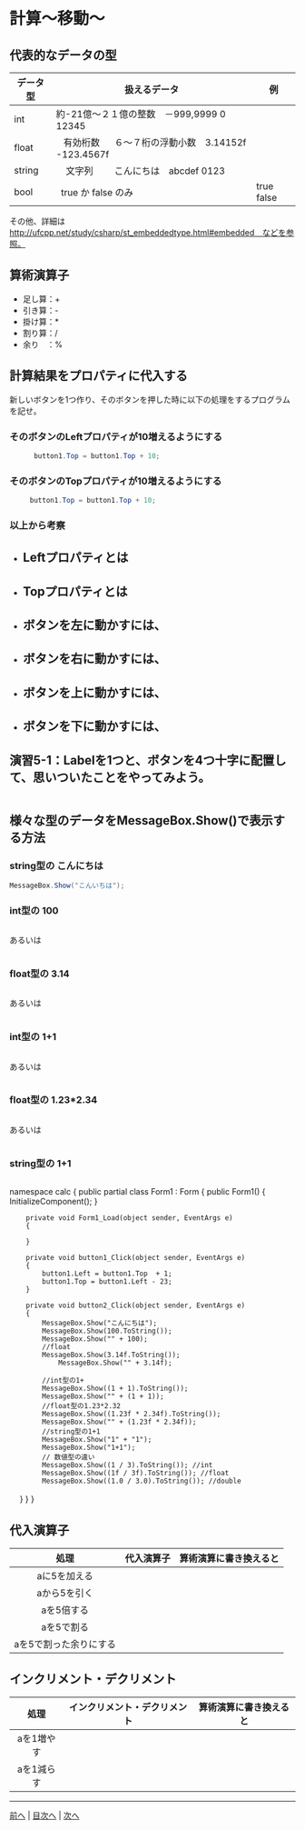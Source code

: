 # 計算～移動～

## 代表的なデータの型
|データ型|扱えるデータ|例|
|-------|-----------|--|
|int    | 約-21億～２１億の整数　－999,9999 0 12345          |  |
|float  |    有効桁数      ６～７桁の浮動小数　3.14152f -123.4567f |  |
|string |     文字列     　こんにちは　abcdef  0123 |  |
|bool   |    true か false のみ|true  false|

その他、詳細は http://ufcpp.net/study/csharp/st_embeddedtype.html#embedded　などを参照。

## 算術演算子
- 足し算：+
- 引き算：-
- 掛け算：*
- 割り算：/
- 余り　：%

## 計算結果をプロパティに代入する
新しいボタンを1つ作り、そのボタンを押した時に以下の処理をするプログラムを記せ。

### そのボタンのLeftプロパティが10増えるようにする
```cs
      button1.Top = button1.Top + 10;
```

### そのボタンのTopプロパティが10増えるようにする
```cs
     button1.Top = button1.Top + 10;
```

### 以上から考察
- Leftプロパティとは
  -
- Topプロパティとは
  -
- ボタンを左に動かすには、
  -
- ボタンを右に動かすには、
  -
- ボタンを上に動かすには、
  -
- ボタンを下に動かすには、
  -

## 演習5-1：Labelを1つと、ボタンを4つ十字に配置して、思いついたことをやってみよう。

```cs

```

## 様々な型のデータをMessageBox.Show()で表示する方法
### string型の こんにちは
```cs
MessageBox.Show("こんいちは");
```

### int型の 100
```cs

```

あるいは

```cs
```

### float型の 3.14
```cs

```

あるいは

```cs

```

### int型の 1+1
```cs

```

あるいは

```cs

```

### float型の 1.23*2.34
```cs

```

あるいは

```cs

```

### string型の 1+1
```cs

```
namespace calc
{
    public partial class Form1 : Form
    {
        public Form1()
        {
            InitializeComponent();
        }

        private void Form1_Load(object sender, EventArgs e)
        {

        }

        private void button1_Click(object sender, EventArgs e)
        {
            button1.Left = button1.Top  + 1;
            button1.Top = button1.Left - 23;
        }

        private void button2_Click(object sender, EventArgs e)
        {
            MessageBox.Show("こんにちは");
            MessageBox.Show(100.ToString());
            MessageBox.Show("" + 100);
            //float
            MessageBox.Show(3.14f.ToString());
                MessageBox.Show("" + 3.14f);

            //int型の1+
            MessageBox.Show((1 + 1).ToString());
            MessageBox.Show("" + (1 + 1));
            //float型の1.23*2.32
            MessageBox.Show((1.23f * 2.34f).ToString());
            MessageBox.Show("" + (1.23f * 2.34f));
            //string型の1+1
            MessageBox.Show("1" + "1");
            MessageBox.Show("1+1");
            // 数値型の違い
            MessageBox.Show((1 / 3).ToString()); //int      
            MessageBox.Show((1f / 3f).ToString()); //float
            MessageBox.Show((1.0 / 3.0).ToString()); //double
　        }
    }
}

## 代入演算子
|処理                   |代入演算子|算術演算に書き換えると|
|:---------------------:|---------|-------------------|
|aに5を加える            |         |                   |
|aから5を引く           |         |                   |
|aを5倍する             |         |                   |
|aを5で割る             |         |                   |
|aを5で割った余りにする   |         |                   |

## インクリメント・デクリメント
|処理      |インクリメント・デクリメント|算術演算に書き換えると|
|:-------:|--------------------------|----------------------|
|aを1増やす|                          |                   |		
|aを1減らす|	                      |                   |

---

[前へ](04.md) | [目次へ](README.md#%E7%9B%AE%E6%AC%A1) | [次へ](06.md)
